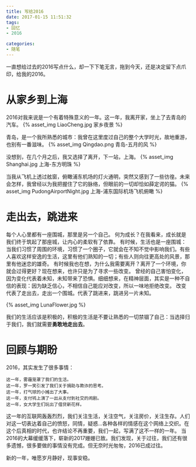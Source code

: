 ```yaml
---
title: 写给2016
date: 2017-01-15 11:51:32
tags:
- 回忆
- 2016

categories: 
- 随笔
---
```


一直想给过去的2016写点什么，却一下下笔无言，拖到今天，还是决定留下点爪印，给我的2016。

# 从家乡到上海
2016对我来说是一个有着特殊意义的一年。这一年，我离开家，坐上了去青岛的汽车。
{% asset_img LiaoCheng.jpg 家乡夜景 %}

青岛，是一个我所熟悉的城市：我曾在这里度过自己的整个大学时光，故地重游，也别有一番滋味。
{% asset_img Qingdao.png 青岛-五月的风 %}

没想到，在几个月之后，我又选择了离开，下一站，上海。
{% asset_img Shanghai.jpg 上海-东方明珠 %}

当我从飞机上透过舷窗，俯瞰浦东机场的灯火通明，突然又感到了一些彷徨。未来会怎样，我曾经以为我把握住了它的脉络，但眼前的一切却恰如薛定谔的猫。
{% asset_img PudongAirportNight.jpg 上海-浦东国际机场飞机俯瞰 %}


# 走出去，跳进来
每个人心里都有一座围城，那里是另一个自己。
何为成长？在我看来，成长就是我们终于筑起了那座城，让内心的柔软有了依靠。
有时候，生活也是一座围城：当我们习惯了周围的环境，习惯了一个圈子，它就会在不知不觉中影响我们。有些人喜欢这样安逸的生活，这里有他们熟知的一切；有些人则向往更高处的风景，那里有他迷恋的雄奇。
有时候我也在想，为什么我需要离开？离开了一个环境，你就会过得更好？现在想来，也许只是为了寻求一些改变。
曾经的自己害怕变化，因为变化代表着未知，未知带来了恐惧。细细想来，在精神层面，其实是一种不自信的表现：因为缺乏信心，不相信自己能应对改变，所以一味地拒绝改变。
改变代表了走出去，走出一个围城。代表了跳进来，跳进另一片未知。

{% asset_img LunaFlower.jpg %}

我们的生活应该是积极的，积极的生活是不要让熟悉的一切禁锢了自己：当选择归于我们，我们就需要**勇敢地走出去**。


# 回顾与期盼
2016，其实发生了很多事情：

    这一年，雾霾笼罩了我们的生活。
    这一年，罗一笑引发了我们关于捐助与欺诈的思考。
    这一年，打气球的小摊出了大事。
    这一年，支付鸨上演了一出从支付到社交的闹剧。
    这一年，女大学生们玩出了借贷新花样。

这一年的互联网轰轰烈烈，我们关注生活，关注空气，关注房价，关注生存。人们对这一切表达着自己的愤怒，同情，疑惑...各种各样的情感在这个网络上交织。在这个后真相的时代，也许结论不再重要，我们一起，写满了这不一样的一年。
当2016的大幕缓缓落下，崭新的2017姗姗已致。我们发现，关于过往，我们还有很多遗憾，很多要做的事情没有完成。但无奈时光匆匆，2016已成过往。


新的一年，唯愿岁月静好，现事安稳。   


